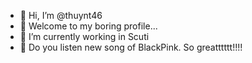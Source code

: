 - 👋 Hi, I’m @thuynt46
- 👀 Welcome to my boring profile...
- 🌱 I’m currently working in Scuti
- 💞️ Do you listen new song of BlackPink. So greatttttt!!!!

<!---
thuynt46/thuynt46 is a ✨ special ✨ repository because its `README.md` (this file) appears on your GitHub profile.
You can click the Preview link to take a look at your changes.
--->
